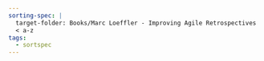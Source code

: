 ```yaml
---
sorting-spec: |
  target-folder: Books/Marc Loeffler - Improving Agile Retrospectives
  < a-z
tags:
  - sortspec
---
```

